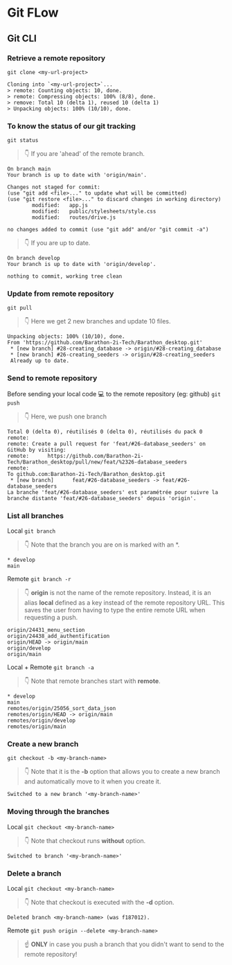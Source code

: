 # Git FLow

## Git CLI

### Retrieve a remote repository

`git clone <my-url-project>`

```
Cloning into `<my-url-project>`...
> remote: Counting objects: 10, done.
> remote: Compressing objects: 100% (8/8), done.
> remove: Total 10 (delta 1), reused 10 (delta 1)
> Unpacking objects: 100% (10/10), done.
```

### To know the status of our git tracking

`git status`
> 👇 If you are 'ahead' of the remote branch.

```
On branch main
Your branch is up to date with 'origin/main'.

Changes not staged for commit:
(use "git add <file>..." to update what will be committed)
(use "git restore <file>..." to discard changes in working directory)
        modified:   app.js
        modified:   public/stylesheets/style.css
        modified:   routes/drive.js

no changes added to commit (use "git add" and/or "git commit -a")
```

> 👇 If you are up to date.

```
On branch develop
Your branch is up to date with 'origin/develop'.

nothing to commit, working tree clean
```

### Update from remote repository

`git pull`
> 👇 Here we get 2 new branches and update 10 files.

```
Unpacking objects: 100% (10/10), done.
From 'https://github.com/Barathon-2i-Tech/Barathon_desktop.git'
 * [new branch] #28-creating_database -> origin/#28-creating_database
 * [new branch] #26-creating_seeders -> origin/#28-creating_seeders
 Already up to date.
```

### Send to remote repository

Before sending your local code 💻 to the remote repository (eg: github)
`git push`
> 👇 Here, we push one branch

```
Total 0 (delta 0), réutilisés 0 (delta 0), réutilisés du pack 0
remote:
remote: Create a pull request for 'feat/#26-database_seeders' on GitHub by visiting:
remote:      https://github.com/Barathon-2i-Tech/Barathon_desktop/pull/new/feat/%2326-database_seeders
remote:
To github.com:Barathon-2i-Tech/Barathon_desktop.git
 * [new branch]      feat/#26-database_seeders -> feat/#26-database_seeders
La branche 'feat/#26-database_seeders' est paramétrée pour suivre la branche distante 'feat/#26-database_seeders' depuis 'origin'.
```

### List all branches

Local
`git branch`
> 👇 Note that the branch you are on is marked with an *.

```
* develop
main
```

Remote
`git branch -r`
> 👇  **origin** is not the name of the remote repository. Instead, it is an alias **local** defined as a key instead of
> the remote repository URL.
> This saves the user from having to type the entire remote URL when requesting a push.

```
origin/24431_menu_section
origin/24438_add_authentification
origin/HEAD -> origin/main
origin/develop
origin/main
```

Local + Remote
`git branch -a`
> 👇 Note that remote branches start with **remote**.

 ```
* develop
 main
remotes/origin/25056_sort_data_json
remotes/origin/HEAD -> origin/main
remotes/origin/develop
remotes/origin/main
```

### Create a new branch

`git checkout -b <my-branch-name>`
> 👇 Note that it is the **-b** option that allows you to create a new branch and automatically move to it when you
> create it.

```
Switched to a new branch '<my-branch-name>'
```

### Moving through the branches

Local
`git checkout <my-branch-name>`
> 👇 Note that checkout runs **without** option.

```
Switched to branch '<my-branch-name>'
```

### Delete a branch

Local
`git checkout <my-branch-name>`
> 👇 Note that checkout is executed with the **-d** option.

```
Deleted branch <my-branch-name> (was f187012).
```

Remote
`git push origin --delete <my-branch-name>`
> ☝️ **ONLY** in case you push a branch that you didn't want to send to the remote repository!
